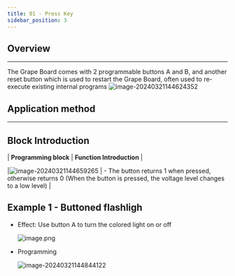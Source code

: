```yaml
---
title: 01 - Press Key
sidebar_position: 3
---
```

## Overview

---

The Grape Board comes with 2 programmable buttons A and B, and another reset button which is used to restart the Grape Board, often used to re-execute existing internal programs
![image-20240321144624352](https://learn.kittenbot.cn/2024md_pic/image-20240321144624352.png)

## Application method

---

## Block Introduction

| **Programming block** | **Function Introduction** |

|![image-20240321144659265](https://learn.kittenbot.cn/2024md_pic/image-20240321144659265.png) | - The button returns 1 when pressed, otherwise returns 0
(When the button is pressed, the voltage level changes to a low level) |

## Example 1 - Buttoned flashligh

- Effect: Use button A to turn the colored light on or off

  ![image.png](https://learn.kittenbot.cn/2024md_pic/1670299564624-37cbaa4d-f25d-43dd-8aeb-e060a8b1ca68.png)
- Programming

  ![image-20240321144844122](https://learn.kittenbot.cn/2024md_pic/image-20240321144844122.png)
